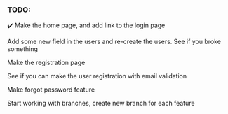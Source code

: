 ### TODO:

✔️ Make the home page, and add link to the login page

Add some new field in the users and re-create the users. See if you broke something
<p>Make the registration page</p>
<p>See if you can make the user registration with email validation</p>
<p>Make forgot password feature</p>
<p>Start working with branches, create new branch for each feature</p>
